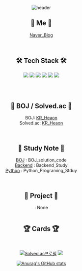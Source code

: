 <div align="center">

![header](https://capsule-render.vercel.app/api?type=Soft&&&color=F4BBBB&height=200&section=header&text=HI😀%20I`m%20Heaon✌️&fontSize=30)


## 🧸 Me 🧸
[Naver_Blog](https://blog.naver.com/j3heawon)

<br>

## 🛠 Tech Stack 🛠
<img src="https://img.shields.io/badge/Python-3766AB?style=flat&logo=Python&logoColor=white"/>
<img src="https://img.shields.io/badge/Git-F05032?style=flat&logo=Git&logoColor=white"/> 
<img src="https://img.shields.io/badge/Java-007396?style=flat-square&logo=Java&logoColor=white"/>
<img src="https://img.shields.io/badge/C++-00599C?style=flat-square&logo=C%2B%2B&logoColor=white"/>
<img src="https://img.shields.io/badge/C-A8B9CC?style=flat-square&logo=C&logoColor=white"/></a>
<img src="https://img.shields.io/badge/css-1572B6?style=flat-square&logo=css3&logoColor=white"/></a>

<br><br>

## 📃 BOJ / Solved.ac 📃

BOJ: [KR_Heaon](https://www.acmicpc.net/user/kR_heaon)<br>
Solved.ac: [KR_Heaon](https://solved.ac/profile/kR_heaon)

<br>

## 📁 Study Note 📁

[BOJ](https://github.com/JHeaon/Beakjoon) : BOJ_solution_code<br>
[Backend](https://github.com/JHeaon/Backend_study) : Backend_Study<br>
[Python](https://github.com/JHeaon/Python_programing) : Python_Programing_Stduy

<br>

## 📱 Project 📱
[]() : None<br>
<br>


## 🏆 Cards 🏆
<br>
<div>

[![Solved.ac프로필](http://mazassumnida.wtf/api/v2/generate_badge?boj=kr_heaon)](https://solved.ac/kr_heaon)
<img src="http://mazandi.herokuapp.com/api?handle=kr_heaon&theme=warm"/>


</div>

 [![Anurag's GitHub stats](https://github-readme-stats.vercel.app/api?username=Jheaon)](https://github.com/Jheaon)



</div>
